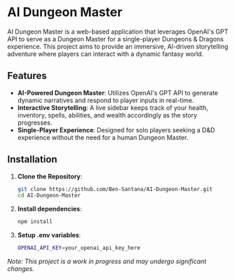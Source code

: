 # AI Dungeon Master

AI Dungeon Master is a web-based application that leverages OpenAI's GPT API to serve as a Dungeon Master for a single-player Dungeons & Dragons experience. This project aims to provide an immersive, AI-driven storytelling adventure where players can interact with a dynamic fantasy world.

## Features

- **AI-Powered Dungeon Master**: Utilizes OpenAI's GPT API to generate dynamic narratives and respond to player inputs in real-time.
- **Interactive Storytelling**: A live sidebar keeps track of your health, inventory, spells, abilities, and wealth accordingly as the story progresses.
- **Single-Player Experience**: Designed for solo players seeking a D&D experience without the need for a human Dungeon Master.

## Installation

1. **Clone the Repository**:

   ```bash
   git clone https://github.com/Ben-Santana/AI-Dungeon-Master.git
   cd AI-Dungeon-Master

2. **Install dependencies**:

   ```bash
   npm install

3. **Setup .env variables**:

   ```bash
   OPENAI_API_KEY=your_openai_api_key_here


*Note: This project is a work in progress and may undergo significant changes.*
